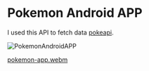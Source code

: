 # Pokemon Android APP
I used this API to fetch data [pokeapi](https://pokeapi.co/).

![PokemonAndroidAPP](https://user-images.githubusercontent.com/79842485/232253291-47f7a46f-84e9-4498-8dd0-0957c9ddeffc.png)

[pokemon-app.webm](https://user-images.githubusercontent.com/79842485/227742509-59513da5-d21a-4919-8acb-98c3af05003c.webm)
